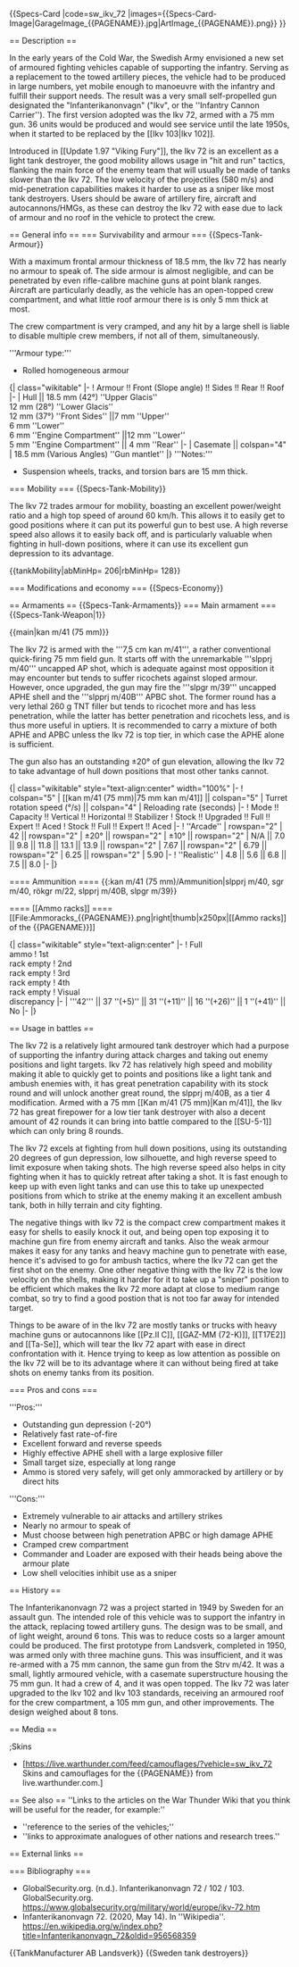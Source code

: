 {{Specs-Card
|code=sw_ikv_72
|images={{Specs-Card-Image|GarageImage_{{PAGENAME}}.jpg|ArtImage_{{PAGENAME}}.png}}
}}

== Description ==
<!-- ''In the description, the first part should be about the history of the creation and combat usage of the vehicle, as well as its key features. In the second part, tell the reader about the ground vehicle in the game. Insert a screenshot of the vehicle, so that if the novice player does not remember the vehicle by name, he will immediately understand what kind of vehicle the article is talking about.'' -->
In the early years of the Cold War, the Swedish Army envisioned a new set of armoured fighting vehicles capable of supporting the infantry. Serving as a replacement to the towed artillery pieces, the vehicle had to be produced in large numbers, yet mobile enough to manoeuvre with the infantry and fulfill their support needs. The result was a very small self-propelled gun designated the "Infanterikanonvagn" ("Ikv", or the ''Infantry Cannon Carrier''). The first version adopted was the Ikv 72, armed with a 75 mm gun. 36 units would be produced and would see service until the late 1950s, when it started to be replaced by the [[Ikv 103|Ikv 102]].

Introduced in [[Update 1.97 "Viking Fury"]], the Ikv 72 is an excellent as a light tank destroyer, the good mobility allows usage in "hit and run" tactics, flanking the main force of the enemy team that will usually be made of tanks slower than the Ikv 72. The low velocity of the projectiles (580 m/s) and mid-penetration capabilities makes it harder to use as a sniper like most tank destroyers. Users should be aware of artillery fire, aircraft and autocannons/HMGs, as these can destroy the Ikv 72 with ease due to lack of armour and no roof in the vehicle to protect the crew.

== General info ==
=== Survivability and armour ===
{{Specs-Tank-Armour}}
<!-- ''Describe armour protection. Note the most well protected and key weak areas. Appreciate the layout of modules as well as the number and location of crew members. Is the level of armour protection sufficient, is the placement of modules helpful for survival in combat? If necessary use a visual template to indicate the most secure and weak zones of the armour.'' -->
With a maximum frontal armour thickness of 18.5 mm, the Ikv 72 has nearly no armour to speak of. The side armour is almost negligible, and can be penetrated by even rifle-calibre machine guns at point blank ranges. Aircraft are particularly deadly, as the vehicle has an open-topped crew compartment, and what little roof armour there is is only 5 mm thick at most.

The crew compartment is very cramped, and any hit by a large shell is liable to disable multiple crew members, if not all of them, simultaneously.

'''Armour type:'''

* Rolled homogeneous armour

{| class="wikitable"
|-
! Armour !! Front (Slope angle) !! Sides !! Rear !! Roof
|-
| Hull || 18.5 mm (42°) ''Upper Glacis'' <br> 12 mm (28°) ''Lower Glacis'' <br> 12 mm (37°) ''Front Sides'' ||7 mm ''Upper'' <br> 6 mm ''Lower'' <br> 6 mm ''Engine Compartment'' ||12 mm ''Lower'' <br> 5 mm ''Engine Compartment'' || 4 mm ''Rear''
|-
| Casemate || colspan="4" | 18.5 mm (Various Angles) ''Gun mantlet''
|}
'''Notes:'''

* Suspension wheels, tracks, and torsion bars are 15 mm thick.

=== Mobility ===
{{Specs-Tank-Mobility}}
<!-- ''Write about the mobility of the ground vehicle. Estimate the specific power and manoeuvrability, as well as the maximum speed forwards and backwards.'' -->

The Ikv 72 trades armour for mobility, boasting an excellent power/weight ratio and a high top speed of around 60 km/h. This allows it to easily get to good positions where it can put its powerful gun to best use. A high reverse speed also allows it to easily back off, and is particularly valuable when fighting in hull-down positions, where it can use its excellent gun depression to its advantage.

{{tankMobility|abMinHp= 206|rbMinHp= 128}}

=== Modifications and economy ===
{{Specs-Economy}}

== Armaments ==
{{Specs-Tank-Armaments}}
=== Main armament ===
{{Specs-Tank-Weapon|1}}
<!-- ''Give the reader information about the characteristics of the main gun. Assess its effectiveness in a battle based on the reloading speed, ballistics and the power of shells. Do not forget about the flexibility of the fire, that is how quickly the cannon can be aimed at the target, open fire on it and aim at another enemy. Add a link to the main article on the gun: <code><nowiki>{{main|Name of the weapon}}</nowiki></code>. Describe in general terms the ammunition available for the main gun. Give advice on how to use them and how to fill the ammunition storage.'' -->
{{main|kan m/41 (75 mm)}}

The Ikv 72 is armed with the '''7,5 cm kan m/41''', a rather conventional quick-firing 75 mm field gun. It starts off with the unremarkable '''slpprj m/40''' uncapped AP shot, which is adequate against most opposition it may encounter but tends to suffer ricochets against sloped armour. However, once upgraded, the gun may fire the '''slpgr m/39''' uncapped APHE shell and the '''slpprj m/40B''' APBC shot. The former round has a very lethal 260 g TNT filler but tends to ricochet more and has less penetration, while the latter has better penetration and ricochets less, and is thus more useful in uptiers. It is recommended to carry a mixture of both APHE and APBC unless the Ikv 72 is top tier, in which case the APHE alone is sufficient.

The gun also has an outstanding ±20° of gun elevation, allowing the Ikv 72 to take advantage of hull down positions that most other tanks cannot.

{| class="wikitable" style="text-align:center" width="100%"
|-
! colspan="5" | [[kan m/41 (75 mm)|75 mm kan m/41]] || colspan="5" | Turret rotation speed (°/s) || colspan="4" | Reloading rate (seconds)
|-
! Mode !! Capacity !! Vertical !! Horizontal !! Stabilizer
! Stock !! Upgraded !! Full !! Expert !! Aced
! Stock !! Full !! Expert !! Aced
|-
! ''Arcade''
| rowspan="2" | 42 || rowspan="2" | ±20° || rowspan="2" | ±10° || rowspan="2" | N/A || 7.0 || 9.8 || 11.8 || 13.1 || 13.9 || rowspan="2" | 7.67 || rowspan="2" | 6.79 || rowspan="2" | 6.25 || rowspan="2" | 5.90
|-
! ''Realistic''
| 4.8 || 5.6 || 6.8 || 7.5 || 8.0
|-
|}

==== Ammunition ====
{{:kan m/41 (75 mm)/Ammunition|slpprj m/40, sgr m/40, rökgr m/22, slpprj m/40B, slpgr m/39}}

==== [[Ammo racks]] ====
[[File:Ammoracks_{{PAGENAME}}.png|right|thumb|x250px|[[Ammo racks]] of the {{PAGENAME}}]]
<!-- '''Last updated: 2.9.0.52''' -->
{| class="wikitable" style="text-align:center"
|-
! Full<br>ammo
! 1st<br>rack empty
! 2nd<br>rack empty
! 3rd<br>rack empty
! 4th<br>rack empty
! Visual<br>discrepancy
|-
| '''42''' || 37&nbsp;''(+5)'' || 31&nbsp;''(+11)'' || 16&nbsp;''(+26)'' || 1&nbsp;''(+41)'' || No
|-
|}

== Usage in battles ==
<!-- ''Describe the tactics of playing in the vehicle, the features of using vehicles in the team and advice on tactics. Refrain from creating a "guide" - do not impose a single point of view but instead give the reader food for thought. Describe the most dangerous enemies and give recommendations on fighting them. If necessary, note the specifics of the game in different modes (AB, RB, SB).'' -->
The Ikv 72 is a relatively light armoured tank destroyer which had a purpose of supporting the infantry during attack charges and taking out enemy positions and light targets. Ikv 72 has relatively high speed and mobility making it able to quickly get to points and positions like a light tank and ambush enemies with, it has great penetration capability with its stock round and will unlock another great round, the slpprj m/40B, as a tier 4 modification. Armed with a 75 mm [[Kan m/41 (75 mm)|Kan m/41]], the Ikv 72 has great firepower for a low tier tank destroyer with also a decent amount of 42 rounds it can bring into battle compared to the [[SU-5-1]] which can only bring 8 rounds.

The Ikv 72 excels at fighting from hull down positions, using its outstanding 20 degrees of gun depression, low silhouette, and high reverse speed to limit exposure when taking shots. The high reverse speed also helps in city fighting when it has to quickly retreat after taking a shot. It is fast enough to keep up with even light tanks and can use this to take up unexpected positions from which to strike at the enemy making it an excellent ambush tank, both in hilly terrain and city fighting.

The negative things with Ikv 72 is the compact crew compartment makes it easy for shells to easily knock it out, and being open top exposing it to machine gun fire from enemy aircraft and tanks. Also the weak armour makes it easy for any tanks and heavy machine gun to penetrate with ease, hence it's advised to go for ambush tactics, where the Ikv 72 can get the first shot on the enemy. One other negative thing with the Ikv 72 is the low velocity on the shells, making it harder for it to take up a "sniper" position to be efficient which makes the Ikv 72 more adapt at close to medium range combat, so try to find a good postion that is not too far away for intended target.

Things to be aware of in the Ikv 72 are mostly tanks or trucks with heavy machine guns or autocannons like [[Pz.II C]], [[GAZ-MM (72-K)]], [[T17E2]] and [[Ta-Se]], which will tear the Ikv 72 apart with ease in direct confrontation with it. Hence trying to keep as low attention as possible on the Ikv 72 will be to its advantage where it can without being fired at take shots on enemy tanks from its position.

=== Pros and cons ===
<!-- ''Summarise and briefly evaluate the vehicle in terms of its characteristics and combat effectiveness. Mark its pros and cons in a bulleted list. Try not to use more than 6 points for each of the characteristics. Avoid using categorical definitions such as "bad", "good" and the like - use substitutions with softer forms such as "inadequate" and "effective".'' -->

'''Pros:'''

* Outstanding gun depression (-20°)
* Relatively fast rate-of-fire
* Excellent forward and reverse speeds
* Highly effective APHE shell with a large explosive filler
* Small target size, especially at long range
* Ammo is stored very safely, will get only ammoracked by artillery or by direct hits

'''Cons:'''

* Extremely vulnerable to air attacks and artillery strikes
* Nearly no armour to speak of
* Must choose between high penetration APBC or high damage APHE
* Cramped crew compartment
* Commander and Loader are exposed with their heads being above the armour plate
* Low shell velocities inhibit use as a sniper

== History ==
<!-- ''Describe the history of the creation and combat usage of the vehicle in more detail than in the introduction. If the historical reference turns out to be too long, take it to a separate article, taking a link to the article about the vehicle and adding a block "/History" (example: <nowiki>https://wiki.warthunder.com/(Vehicle-name)/History</nowiki>) and add a link to it here using the <code>main</code> template. Be sure to reference text and sources by using <code><nowiki><ref></ref></nowiki></code>, as well as adding them at the end of the article with <code><nowiki><references /></nowiki></code>. This section may also include the vehicle's dev blog entry (if applicable) and the in-game encyclopedia description (under <code><nowiki>=== In-game description ===</nowiki></code>, also if applicable).'' -->

The Infanterikanonvagn 72 was a project started in 1949 by Sweden for an assault gun. The intended role of this vehicle was to support the infantry in the attack, replacing towed artillery guns. The design was to be small, and of light weight, around 6 tons. This was to reduce costs so a larger amount could be produced. The first prototype from Landsverk, completed in 1950, was armed only with three machine guns. This was insufficient, and it was re-armed with a 75 mm cannon, the same gun from the Strv m/42. It was a small, lightly armoured vehicle, with a casemate superstructure housing the 75 mm gun. It had a crew of 4, and it was open topped. The Ikv 72 was later upgraded to the Ikv 102 and Ikv 103 standards, receiving an armoured roof for the crew compartment, a 105 mm gun, and other improvements. The design weighed about 8 tons.

== Media ==
<!-- ''Excellent additions to the article would be video guides, screenshots from the game, and photos.'' -->

;Skins

* [https://live.warthunder.com/feed/camouflages/?vehicle=sw_ikv_72 Skins and camouflages for the {{PAGENAME}} from live.warthunder.com.]

== See also ==
''Links to the articles on the War Thunder Wiki that you think will be useful for the reader, for example:''

* ''reference to the series of the vehicles;''
* ''links to approximate analogues of other nations and research trees.''

== External links ==
<!-- ''Paste links to sources and external resources, such as:''

* ''topic on the official game forum;''
* ''other literature.'' -->

=== Bibliography ===

* GlobalSecurity.org. (n.d.). Infanterikanonvagn 72 / 102 / 103. GlobalSecurity.org. https://www.globalsecurity.org/military/world/europe/ikv-72.htm
* Infanterikanonvagn 72. (2020, May 14). In ''Wikipedia''. https://en.wikipedia.org/w/index.php?title=Infanterikanonvagn_72&oldid=956568359

{{TankManufacturer AB Landsverk}}
{{Sweden tank destroyers}}